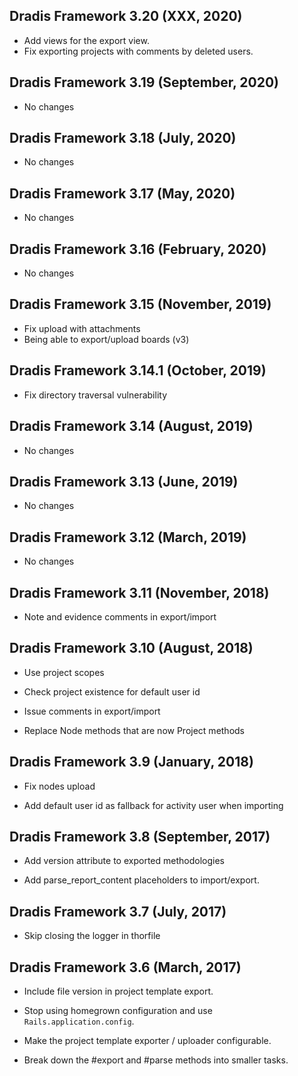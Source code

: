 ## Dradis Framework 3.20 (XXX, 2020) ##

*  Add views for the export view.
*  Fix exporting projects with comments by deleted users.

## Dradis Framework 3.19 (September, 2020) ##

*  No changes

## Dradis Framework 3.18 (July, 2020) ##

*  No changes

## Dradis Framework 3.17 (May, 2020) ##

*  No changes

## Dradis Framework 3.16 (February, 2020) ##

*  No changes

## Dradis Framework 3.15 (November, 2019) ##

*  Fix upload with attachments
*  Being able to export/upload boards (v3)

## Dradis Framework 3.14.1 (October, 2019) ##

*  Fix directory traversal vulnerability

## Dradis Framework 3.14 (August, 2019) ##

*  No changes

## Dradis Framework 3.13 (June, 2019) ##

*  No changes

## Dradis Framework 3.12 (March, 2019) ##

*  No changes

## Dradis Framework 3.11 (November, 2018) ##

*  Note and evidence comments in export/import

## Dradis Framework 3.10 (August, 2018) ##

*   Use project scopes

*   Check project existence for default user id

*   Issue comments in export/import

*   Replace Node methods that are now Project methods

## Dradis Framework 3.9 (January, 2018) ##

*   Fix nodes upload

*   Add default user id as fallback for activity user when importing

## Dradis Framework 3.8 (September, 2017) ##

*   Add version attribute to exported methodologies

*   Add parse_report_content placeholders to import/export.

## Dradis Framework 3.7 (July, 2017) ##

*   Skip closing the logger in thorfile

## Dradis Framework 3.6 (March, 2017) ##

*   Include file version in project template export.

*   Stop using homegrown configuration and use `Rails.application.config`.

*   Make the project template exporter / uploader configurable.

*   Break down the #export and #parse methods into smaller tasks.
